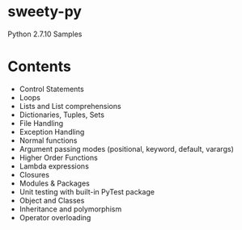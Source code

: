 # sweety-py
Python 2.7.10 Samples

# Contents
- Control Statements
- Loops
- Lists and List comprehensions
- Dictionaries, Tuples, Sets
- File Handling
- Exception Handling
- Normal functions
- Argument passing modes (positional, keyword, default, varargs)
- Higher Order Functions
- Lambda expressions
- Closures
- Modules & Packages
- Unit testing with built-in PyTest package
- Object and Classes
- Inheritance and polymorphism
- Operator overloading


